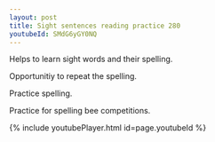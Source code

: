 ```yaml
---
layout: post
title: Sight sentences reading practice 280
youtubeId: SMdG6yGY0NQ
---
```

 
 
Helps to learn sight words and their spelling.

Opportunitiy to repeat the spelling. 

Practice spelling. 
 
Practice for spelling bee competitions. 
 
{% include youtubePlayer.html id=page.youtubeId %}
 
 
